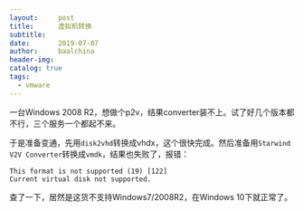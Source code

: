 ```yaml
---
layout:     post
title:      虚拟机转换
subtitle:   
date:       2019-07-07
author:     baalchina
header-img:
catalog: true
tags:
  - vmware
---
```



一台Windows 2008 R2，想做个p2v，结果converter装不上。试了好几个版本都不行，三个服务一个都起不来。

于是准备变通，先用`disk2vhd`转换成vhdx，这个很快完成。然后准备用`Starwind V2V Converter`转换成`vmdk`，结果也失败了，报错：
```
This format is not supported (19) [122]
Current virtual disk not supported.
```

查了一下，居然是这货不支持Windows7/2008R2，在Windows 10下就正常了。

